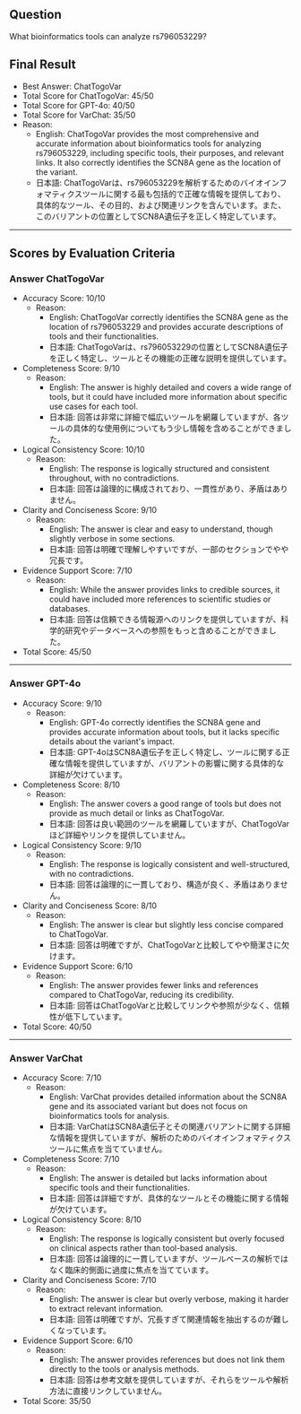 ## Question

What bioinformatics tools can analyze rs796053229?

## Final Result

- Best Answer: ChatTogoVar
- Total Score for ChatTogoVar: 45/50
- Total Score for GPT-4o: 40/50
- Total Score for VarChat: 35/50
- Reason:
  - English: ChatTogoVar provides the most comprehensive and accurate information about bioinformatics tools for analyzing rs796053229, including specific tools, their purposes, and relevant links. It also correctly identifies the SCN8A gene as the location of the variant.
  - 日本語: ChatTogoVarは、rs796053229を解析するためのバイオインフォマティクスツールに関する最も包括的で正確な情報を提供しており、具体的なツール、その目的、および関連リンクを含んでいます。また、このバリアントの位置としてSCN8A遺伝子を正しく特定しています。

---

## Scores by Evaluation Criteria

### Answer ChatTogoVar
- Accuracy Score: 10/10
  - Reason: 
    - English: ChatTogoVar correctly identifies the SCN8A gene as the location of rs796053229 and provides accurate descriptions of tools and their functionalities.
    - 日本語: ChatTogoVarは、rs796053229の位置としてSCN8A遺伝子を正しく特定し、ツールとその機能の正確な説明を提供しています。
- Completeness Score: 9/10
  - Reason: 
    - English: The answer is highly detailed and covers a wide range of tools, but it could have included more information about specific use cases for each tool.
    - 日本語: 回答は非常に詳細で幅広いツールを網羅していますが、各ツールの具体的な使用例についてもう少し情報を含めることができました。
- Logical Consistency Score: 10/10
  - Reason: 
    - English: The response is logically structured and consistent throughout, with no contradictions.
    - 日本語: 回答は論理的に構成されており、一貫性があり、矛盾はありません。
- Clarity and Conciseness Score: 9/10
  - Reason: 
    - English: The answer is clear and easy to understand, though slightly verbose in some sections.
    - 日本語: 回答は明確で理解しやすいですが、一部のセクションでやや冗長です。
- Evidence Support Score: 7/10
  - Reason: 
    - English: While the answer provides links to credible sources, it could have included more references to scientific studies or databases.
    - 日本語: 回答は信頼できる情報源へのリンクを提供していますが、科学的研究やデータベースへの参照をもっと含めることができました。
- Total Score: 45/50

---

### Answer GPT-4o
- Accuracy Score: 9/10
  - Reason: 
    - English: GPT-4o correctly identifies the SCN8A gene and provides accurate information about tools, but it lacks specific details about the variant's impact.
    - 日本語: GPT-4oはSCN8A遺伝子を正しく特定し、ツールに関する正確な情報を提供していますが、バリアントの影響に関する具体的な詳細が欠けています。
- Completeness Score: 8/10
  - Reason: 
    - English: The answer covers a good range of tools but does not provide as much detail or links as ChatTogoVar.
    - 日本語: 回答は良い範囲のツールを網羅していますが、ChatTogoVarほど詳細やリンクを提供していません。
- Logical Consistency Score: 9/10
  - Reason: 
    - English: The response is logically consistent and well-structured, with no contradictions.
    - 日本語: 回答は論理的に一貫しており、構造が良く、矛盾はありません。
- Clarity and Conciseness Score: 8/10
  - Reason: 
    - English: The answer is clear but slightly less concise compared to ChatTogoVar.
    - 日本語: 回答は明確ですが、ChatTogoVarと比較してやや簡潔さに欠けます。
- Evidence Support Score: 6/10
  - Reason: 
    - English: The answer provides fewer links and references compared to ChatTogoVar, reducing its credibility.
    - 日本語: 回答はChatTogoVarと比較してリンクや参照が少なく、信頼性が低下しています。
- Total Score: 40/50

---

### Answer VarChat
- Accuracy Score: 7/10
  - Reason: 
    - English: VarChat provides detailed information about the SCN8A gene and its associated variant but does not focus on bioinformatics tools for analysis.
    - 日本語: VarChatはSCN8A遺伝子とその関連バリアントに関する詳細な情報を提供していますが、解析のためのバイオインフォマティクスツールに焦点を当てていません。
- Completeness Score: 7/10
  - Reason: 
    - English: The answer is detailed but lacks information about specific tools and their functionalities.
    - 日本語: 回答は詳細ですが、具体的なツールとその機能に関する情報が欠けています。
- Logical Consistency Score: 8/10
  - Reason: 
    - English: The response is logically consistent but overly focused on clinical aspects rather than tool-based analysis.
    - 日本語: 回答は論理的に一貫していますが、ツールベースの解析ではなく臨床的側面に過度に焦点を当てています。
- Clarity and Conciseness Score: 7/10
  - Reason: 
    - English: The answer is clear but overly verbose, making it harder to extract relevant information.
    - 日本語: 回答は明確ですが、冗長すぎて関連情報を抽出するのが難しくなっています。
- Evidence Support Score: 6/10
  - Reason: 
    - English: The answer provides references but does not link them directly to the tools or analysis methods.
    - 日本語: 回答は参考文献を提供していますが、それらをツールや解析方法に直接リンクしていません。
- Total Score: 35/50